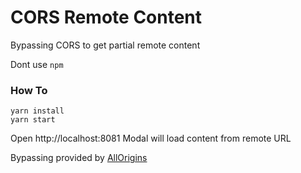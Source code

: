 # CORS Remote Content
Bypassing CORS to get partial remote content

Dont use `npm`

### How To

```
yarn install
yarn start
```

Open http://localhost:8081
Modal will load content from remote URL

Bypassing provided by [AllOrigins](https://github.com/gnuns/allorigins)